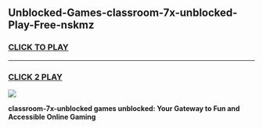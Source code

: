 
## Unblocked-Games-classroom-7x-unblocked-Play-Free-nskmz
<h3>
<a href="https://premium76.site?title=classroom-7x-unblocked&ref=23A">CLICK TO PLAY</a></h3>
<hr>

<h3>
<a href="https://premium76.site?title=classroom-7x-unblocked&ref=23A">CLICK 2 PLAY</a>
  
</h3>

<a href="https://premium76.site?title=classroom-7x-unblocked&ref=23A"><img src="https://clearcache.store/games.png"></a>


**classroom-7x-unblocked games unblocked: Your Gateway to Fun and Accessible Online Gaming**

